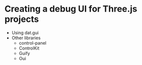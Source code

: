 # Creating a debug UI for Three.js projects
- Using dat.gui
- Other libraries
  - control-panel
  - ControlKit
  - Guify
  - Oui